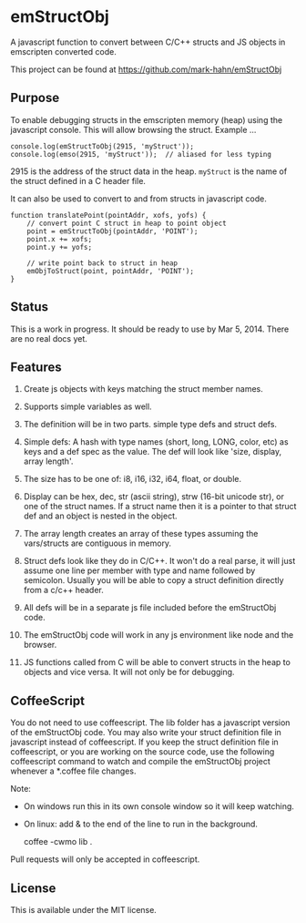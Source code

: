 emStructObj
===========

A javascript function to convert between C/C++ structs and JS objects in emscripten converted code.

This project can be found at https://github.com/mark-hahn/emStructObj

Purpose
-------

To enable debugging structs in the emscripten memory (heap) using the javascript console.  This will allow browsing the struct.  Example ...

    console.log(emStructToObj(2915, 'myStruct'));
    console.log(emso(2915, 'myStruct'));  // aliased for less typing
    
2915 is the address of the struct data in the heap.  `myStruct` is the name of the struct defined in a C header file.

It can also be used to convert to and from structs in javascript code.

    function translatePoint(pointAddr, xofs, yofs) {
    	// convert point C struct in heap to point object
    	point = emStructToObj(pointAddr, 'POINT');
    	point.x += xofs;
    	point.y += yofs;
    	
    	// write point back to struct in heap
    	emObjToStruct(point, pointAddr, 'POINT');
    }

Status
------
This is a work in progress.  It should be ready to use by Mar 5, 2014.  There are no real docs yet.  

Features
--------

1. Create js objects with keys matching the struct member names.

2. Supports simple variables as well.

3. The definition will be in two parts.  simple type defs and struct defs.  
    
31. Simple defs: A hash with type names (short, long, LONG, color, etc) as keys and a def spec as the value.  The def will look like 'size, display, array length'.  

311. The size has to be one of: i8, i16, i32, i64, float, or double.

312. Display can be hex, dec, str (ascii string), strw (16-bit unicode str), or one of the struct names.  If a struct name then it is a pointer to that struct def and an object is nested in the object.

313. The array length creates an array of these types assuming the vars/structs are contiguous in memory.

32. Struct defs look like they do in C/C++.   It won't do a real parse, it will just assume one line per member with type and name followed by semicolon.  Usually you will be able to copy a struct definition directly from a c/c++ header. 

4. All defs will be in a separate js file included before the emStructObj code.  

5. The emStructObj code will work in any js environment like node and the browser.

6. JS functions called from C will be able to convert structs in the heap to objects and vice versa.  It will not only be for debugging.

CoffeeScript
------------
You do not need to use coffeescript.  The lib folder has a javascript version of the emStructObj code.  You may also write your struct definition file in javascript instead of coffeescript. If you keep the struct definition file in coffeescript, or you are working on the source code, use the following coffeescript command to watch and compile the emStructObj project whenever a *.coffee file changes.

Note:
- On windows run this in its own console window so it will keep watching.
- On linux: add & to the end of the line to run in the background.
	
	coffee -cwmo lib .

Pull requests will only be accepted in coffeescript.

License
-------

This is available under the MIT license.

